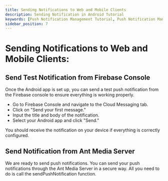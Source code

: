 ```yaml
---
title: Sending Notifications to Web and Mobile Clients 
description: Sending Notification in Android Tutorial
keywords: [Push Notification Management Tutorial, Push Notification Management, Ant Media Server Documentation, Ant Media Server Tutorials]
sidebar_position: 7
---
```


# Sending Notifications to Web and Mobile Clients:

## Send Test Notification from Firebase Console

Once the Android app is set up, you can send a test push notification from the Firebase console to ensure everything is working properly.

- Go to Firebase Console and navigate to the Cloud Messaging tab.
- Click on "Send your first message."
- Input the title and body of the notification.
- Select your Android app and click "Send."

You should receive the notification on your device if everything is correctly configured.

## Send Notification from Ant Media Server

We are ready to send push notifications. You can send your push notifications through the Ant Media Server in a secure way. All you need to do is call the sendPushNotification function.
